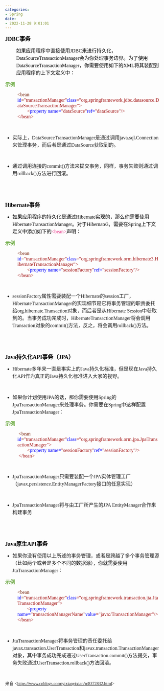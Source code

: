```yaml
---
categories:
- Spring
date:
- 2022-11-28 9:01:01
---
```


<p><span style="font-size:13.5pt"><span style="color:black"><strong><span
                    style="font-family:&quot;Comic Sans MS&quot;">JDBC</span></strong><strong><span
                    style="font-family:&quot;Microsoft YaHei UI&quot;">事务</span></strong></span></span></p>
<p style="margin-left:36px"><span style="font-size:12.0pt"><span style="color:black"><span
                style="font-family:&quot;Microsoft YaHei UI&quot;">如果应用程序中直接使用</span><span
                style="font-family:&quot;Comic Sans MS&quot;">JDBC</span><span
                style="font-family:&quot;Microsoft YaHei UI&quot;">来进行持久化，</span><span
                style="font-family:&quot;Comic Sans MS&quot;">DataSourceTransactionManager</span><span
                style="font-family:&quot;Microsoft YaHei UI&quot;">会为你处理事务边界。为了使用</span><span
                style="font-family:&quot;Comic Sans MS&quot;">DataSourceTransactionManager</span><span
                style="font-family:&quot;Microsoft YaHei UI&quot;">，你需要使用如下的</span><span
                style="font-family:&quot;Comic Sans MS&quot;">XML</span><span
                style="font-family:&quot;Microsoft YaHei UI&quot;">将其装配到应用程序的上下文定义中：</span></span></span></p>
<p><span style="font-size:12.0pt"><span style="font-family:&quot;Microsoft YaHei UI&quot;"><span
                style="color:#70ad47"><strong>示例</strong></span></span></span></p>
<p style="margin-left: 40px;"><span style="font-size:12.0pt"><span style="font-family:&quot;Comic Sans MS&quot;"><span
                style="color:#78230c">&lt;bean</span> <span style="color:blue">id</span><span
                style="color:#78230c">=</span><span style="color:#a31515">"transactionManager"</span><span
                style="color:blue">class</span><span
                style="color:#a31515">="org.springframework.jdbc.datasource.DataSourceTransactionManager"&gt;<br>&nbsp;&nbsp;&nbsp;&nbsp;&nbsp;&nbsp;&nbsp;
                &lt;</span><span style="color:blue">property name=</span><span
                style="color:#a31515">"dataSource"</span><span style="color:blue">ref=</span><span
                style="color:#a31515">"dataSource"/&gt;<br>&lt;/bean&gt;</span></span></span></p>
<p><span style="font-size:12.0pt"><span style="font-family:&quot;Comic Sans MS&quot;"><span
                style="color:#a31515">&nbsp;</span></span></span></p>
<ul style="list-style-type:disc">
    <li><span style="font-size:12.0pt"><span style="font-family:&quot;Microsoft YaHei UI&quot;">实际上，</span></span><span
            style="font-size:12.0pt"><span
                style="font-family:&quot;Comic Sans MS&quot;">DataSourceTransactionManager</span></span><span
            style="font-size:12.0pt"><span style="font-family:&quot;Microsoft YaHei UI&quot;">是通过调用</span></span><span
            style="font-size:12.0pt"><span
                style="font-family:&quot;Comic Sans MS&quot;">java.sql.Connection</span></span><span
            style="font-size:12.0pt"><span
                style="font-family:&quot;Microsoft YaHei UI&quot;">来管理事务，而后者是通过</span></span><span
            style="font-size:12.0pt"><span style="font-family:&quot;Comic Sans MS&quot;">DataSource</span></span><span
            style="font-size:12.0pt"><span style="font-family:&quot;Microsoft YaHei UI&quot;">获取到的。</span></span></li>
</ul>
<p><span style="font-size:12.0pt"><span style="font-family:&quot;Microsoft YaHei UI&quot;"></span></span><br></p>
<ul style="list-style-type:disc">
    <li><span style="font-size:12.0pt"><span
                style="font-family:&quot;Microsoft YaHei UI&quot;">通过调用连接的</span></span><span
            style="font-size:12.0pt"><span style="font-family:&quot;Comic Sans MS&quot;">commit()</span></span><span
            style="font-size:12.0pt"><span
                style="font-family:&quot;Microsoft YaHei UI&quot;">方法来提交事务，同样，事务失败则通过调用</span></span><span
            style="font-size:12.0pt"><span style="font-family:&quot;Comic Sans MS&quot;">rollback()</span></span><span
            style="font-size:12.0pt"><span style="font-family:&quot;Microsoft YaHei UI&quot;">方法进行回滚。</span></span></li>
</ul>
<p style="margin-left:36px"><span style="font-size:12.0pt"><span style="font-family:&quot;Comic Sans MS&quot;"><span
                style="color:black">&nbsp;</span></span></span></p>
<p style="margin-left:36px"><span style="font-size:12.0pt"><span style="font-family:&quot;Comic Sans MS&quot;"><span
                style="color:black">&nbsp;</span></span></span></p>
<p><span style="font-size:13.5pt"><span style="color:black"><strong><span
                    style="font-family:&quot;Comic Sans MS&quot;">Hibernate</span></strong><strong><span
                    style="font-family:&quot;Microsoft YaHei UI&quot;">事务</span></strong></span></span></p>
<ul style="list-style-type:disc">
    <li><span style="font-size:12.0pt"><span style="font-family:&quot;Microsoft YaHei UI&quot;"><span
                    style="color:black">如果应用程序的持久化是通过</span></span></span><span style="font-size:12.0pt"><span
                style="font-family:&quot;Comic Sans MS&quot;"><span
                    style="color:black">Hibernate</span></span></span><span style="font-size:12.0pt"><span
                style="font-family:&quot;Microsoft YaHei UI&quot;"><span
                    style="color:black">实现的，那么你需要使用</span></span></span><span style="font-size:12.0pt"><span
                style="font-family:&quot;Comic Sans MS&quot;"><span
                    style="color:black">HibernateTransactionManager</span></span></span><span
            style="font-size:12.0pt"><span style="font-family:&quot;Microsoft YaHei UI&quot;"><span
                    style="color:black">。对于</span></span></span><span style="font-size:12.0pt"><span
                style="font-family:&quot;Comic Sans MS&quot;"><span
                    style="color:black">Hibernate3</span></span></span><span style="font-size:12.0pt"><span
                style="font-family:&quot;Microsoft YaHei UI&quot;"><span
                    style="color:black">，需要在</span></span></span><span style="font-size:12.0pt"><span
                style="font-family:&quot;Comic Sans MS&quot;"><span style="color:black">Spring</span></span></span><span
            style="font-size:12.0pt"><span style="font-family:&quot;Microsoft YaHei UI&quot;"><span
                    style="color:black">上下文定义中添加如下的</span></span></span><span style="font-size:12.0pt"><span
                style="font-family:&quot;Comic Sans MS&quot;"><span
                    style="color:#e83e8c">&lt;bean&gt;</span></span></span><span style="font-size:12.0pt"><span
                style="font-family:&quot;Microsoft YaHei UI&quot;"><span style="color:black">声明：</span></span></span>
    </li>
</ul>
<p><span style="font-size:12.0pt"><span style="font-family:&quot;Microsoft YaHei UI&quot;"><span
                style="color:#70ad47"><strong>示例</strong></span></span></span></p>
<p style="margin-left: 40px;"><span style="font-size:12.0pt"><span style="font-family:&quot;Comic Sans MS&quot;"><span
                style="color:#78230c">&lt;bean</span> <span style="color:blue">id</span><span
                style="color:#78230c">=</span><span style="color:#a31515">"transactionManager"</span><span
                style="color:blue">class</span><span
                style="color:#a31515">="org.springframework.orm.hibernate3.HibernateTransactionManager"&gt;<br>&nbsp;&nbsp;&nbsp;&nbsp;&nbsp;&nbsp;&nbsp;
                &lt;</span><span style="color:blue">property name=</span><span
                style="color:#a31515">"sessionFactory"</span><span style="color:blue">ref=</span><span
                style="color:#a31515">"sessionFactory"/&gt;<br>&lt;/bean&gt;</span></span></span></p>
<p style="margin-left: 40px;"><span style="font-size:12.0pt"><span style="font-family:&quot;Comic Sans MS&quot;"><span
                style="color:#a31515"></span></span></span><br></p>
<ul style="list-style-type:disc">
    <li><span style="font-size:12.0pt"><span
                style="font-family:&quot;Comic Sans MS&quot;">sessionFactory</span></span><span
            style="font-size:12.0pt"><span
                style="font-family:&quot;Microsoft YaHei UI&quot;">属性需要装配一个</span></span><span
            style="font-size:12.0pt"><span style="font-family:&quot;Comic Sans MS&quot;">Hibernate</span></span><span
            style="font-size:12.0pt"><span style="font-family:&quot;Microsoft YaHei UI&quot;">的</span></span><span
            style="font-size:12.0pt"><span style="font-family:&quot;Comic Sans MS&quot;">session</span></span><span
            style="font-size:12.0pt"><span style="font-family:&quot;Microsoft YaHei UI&quot;">工厂，</span></span><span
            style="font-size:12.0pt"><span
                style="font-family:&quot;Comic Sans MS&quot;">HibernateTransactionManager</span></span><span
            style="font-size:12.0pt"><span
                style="font-family:&quot;Microsoft YaHei UI&quot;">的实现细节是它将事务管理的职责委托给</span></span><span
            style="font-size:12.0pt"><span
                style="font-family:&quot;Comic Sans MS&quot;">org.hibernate.Transaction</span></span><span
            style="font-size:12.0pt"><span
                style="font-family:&quot;Microsoft YaHei UI&quot;">对象，而后者是从</span></span><span
            style="font-size:12.0pt"><span style="font-family:&quot;Comic Sans MS&quot;">Hibernate
                Session</span></span><span style="font-size:12.0pt"><span
                style="font-family:&quot;Microsoft YaHei UI&quot;">中获取到的。当事务成功完成时，</span></span><span
            style="font-size:12.0pt"><span
                style="font-family:&quot;Comic Sans MS&quot;">HibernateTransactionManager</span></span><span
            style="font-size:12.0pt"><span style="font-family:&quot;Microsoft YaHei UI&quot;">将会调用</span></span><span
            style="font-size:12.0pt"><span style="font-family:&quot;Comic Sans MS&quot;">Transaction</span></span><span
            style="font-size:12.0pt"><span style="font-family:&quot;Microsoft YaHei UI&quot;">对象的</span></span><span
            style="font-size:12.0pt"><span style="font-family:&quot;Comic Sans MS&quot;">commit()</span></span><span
            style="font-size:12.0pt"><span
                style="font-family:&quot;Microsoft YaHei UI&quot;">方法，反之，将会调用</span></span><span
            style="font-size:12.0pt"><span style="font-family:&quot;Comic Sans MS&quot;">rollback()</span></span><span
            style="font-size:12.0pt"><span style="font-family:&quot;Microsoft YaHei UI&quot;">方法。</span></span></li>
</ul>
<p><span style="font-size:12.0pt"><span style="font-family:&quot;Comic Sans MS&quot;"><span
                style="color:black">&nbsp;</span></span></span></p>
<p><span style="font-size:12.0pt"><span style="font-family:&quot;Comic Sans MS&quot;"><span
                style="color:black">&nbsp;</span></span></span></p>
<p><span style="font-size:13.5pt"><span style="color:black"><strong><span
                    style="font-family:&quot;Comic Sans MS&quot;">Java</span></strong><strong><span
                    style="font-family:&quot;Microsoft YaHei UI&quot;">持久化</span></strong><strong><span
                    style="font-family:&quot;Comic Sans MS&quot;">API</span></strong><strong><span
                    style="font-family:&quot;Microsoft YaHei UI&quot;">事务（</span></strong><strong><span
                    style="font-family:&quot;Comic Sans MS&quot;">JPA</span></strong><strong><span
                    style="font-family:&quot;Microsoft YaHei UI&quot;">）</span></strong></span></span></p>
<ul style="list-style-type:disc">
    <li><span style="font-size:12.0pt"><span style="font-family:&quot;Comic Sans MS&quot;">Hibernate</span></span><span
            style="font-size:12.0pt"><span
                style="font-family:&quot;Microsoft YaHei UI&quot;">多年来一直是事实上的</span></span><span
            style="font-size:12.0pt"><span style="font-family:&quot;Comic Sans MS&quot;">Java</span></span><span
            style="font-size:12.0pt"><span
                style="font-family:&quot;Microsoft YaHei UI&quot;">持久化标准，但是现在</span></span><span
            style="font-size:12.0pt"><span style="font-family:&quot;Comic Sans MS&quot;">Java</span></span><span
            style="font-size:12.0pt"><span style="font-family:&quot;Microsoft YaHei UI&quot;">持久化</span></span><span
            style="font-size:12.0pt"><span style="font-family:&quot;Comic Sans MS&quot;">API</span></span><span
            style="font-size:12.0pt"><span style="font-family:&quot;Microsoft YaHei UI&quot;">作为真正的</span></span><span
            style="font-size:12.0pt"><span style="font-family:&quot;Comic Sans MS&quot;">Java</span></span><span
            style="font-size:12.0pt"><span
                style="font-family:&quot;Microsoft YaHei UI&quot;">持久化标准进入大家的视野。</span></span></li>
</ul>
<p><span style="font-size:12.0pt"><span style="font-family:&quot;Microsoft YaHei UI&quot;"></span></span><br></p>
<ul style="list-style-type:disc">
    <li><span style="font-size:12.0pt"><span
                style="font-family:&quot;Microsoft YaHei UI&quot;">如果你计划使用</span></span><span
            style="font-size:12.0pt"><span style="font-family:&quot;Comic Sans MS&quot;">JPA</span></span><span
            style="font-size:12.0pt"><span
                style="font-family:&quot;Microsoft YaHei UI&quot;">的话，那你需要使用</span></span><span
            style="font-size:12.0pt"><span style="font-family:&quot;Comic Sans MS&quot;">Spring</span></span><span
            style="font-size:12.0pt"><span style="font-family:&quot;Microsoft YaHei UI&quot;">的</span></span><span
            style="font-size:12.0pt"><span
                style="font-family:&quot;Comic Sans MS&quot;">JpaTransactionManager</span></span><span
            style="font-size:12.0pt"><span
                style="font-family:&quot;Microsoft YaHei UI&quot;">来处理事务。你需要在</span></span><span
            style="font-size:12.0pt"><span style="font-family:&quot;Comic Sans MS&quot;">Spring</span></span><span
            style="font-size:12.0pt"><span style="font-family:&quot;Microsoft YaHei UI&quot;">中这样配置</span></span><span
            style="font-size:12.0pt"><span
                style="font-family:&quot;Comic Sans MS&quot;">JpaTransactionManager</span></span><span
            style="font-size:12.0pt"><span style="font-family:&quot;Microsoft YaHei UI&quot;">：</span></span></li>
</ul>
<p><span style="font-size:12.0pt"><span style="font-family:&quot;Microsoft YaHei UI&quot;"><span
                style="color:#70ad47"><strong>示例</strong></span></span></span></p>
<p style="margin-left: 40px;"><span style="font-size:12.0pt"><span
            style="font-family:&quot;Comic Sans MS&quot;">&nbsp;<span style="color:#78230c">&lt;bean</span> <span
                style="color:blue">id</span><span style="color:#78230c">=</span><span
                style="color:#a31515">"transactionManager"</span><span style="color:blue">class</span><span
                style="color:#a31515">="org.springframework.orm.jpa.JpaTransactionManager"&gt;<br>&nbsp;&nbsp;&nbsp;&nbsp;&nbsp;&nbsp;&nbsp;
                &lt;</span><span style="color:blue">property name=</span><span
                style="color:#a31515">"sessionFactory"</span><span style="color:blue">ref=</span><span
                style="color:#a31515">"sessionFactory"/&gt;<br>&nbsp;&lt;/bean&gt;</span></span></span></p>
<p style="margin-left: 40px;"><span style="font-size:12.0pt"><span style="font-family:&quot;Comic Sans MS&quot;"><span
                style="color:#a31515"></span></span></span><br></p>
<ul style="list-style-type:disc">
    <li><span style="font-size:12.0pt"><span
                style="font-family:&quot;Comic Sans MS&quot;">JpaTransactionManager</span></span><span
            style="font-size:12.0pt"><span style="font-family:&quot;Microsoft YaHei UI&quot;">只需要装配一个</span></span><span
            style="font-size:12.0pt"><span style="font-family:&quot;Comic Sans MS&quot;">JPA</span></span><span
            style="font-size:12.0pt"><span style="font-family:&quot;Microsoft YaHei UI&quot;">实体管理工厂（</span></span><span
            style="font-size:12.0pt"><span
                style="font-family:&quot;Comic Sans MS&quot;">javax.persistence.EntityManagerFactory</span></span><span
            style="font-size:12.0pt"><span style="font-family:&quot;Microsoft YaHei UI&quot;">接口的任意实现）</span></span>
    </li>
</ul>
<p><span style="font-size:12.0pt"><span style="font-family:&quot;Microsoft YaHei UI&quot;"></span></span><br></p>
<ul style="list-style-type:disc">
    <li><span style="font-size:12.0pt"><span
                style="font-family:&quot;Comic Sans MS&quot;">JpaTransactionManager</span></span><span
            style="font-size:12.0pt"><span
                style="font-family:&quot;Microsoft YaHei UI&quot;">将与由工厂所产生的</span></span><span
            style="font-size:12.0pt"><span style="font-family:&quot;Comic Sans MS&quot;">JPA
                EntityManager</span></span><span style="font-size:12.0pt"><span
                style="font-family:&quot;Microsoft YaHei UI&quot;">合作来构建事务</span></span></li>
</ul>
<p><span style="font-size:12.0pt"><span style="font-family:&quot;Comic Sans MS&quot;"><span
                style="color:black">&nbsp;</span></span></span></p>
<p><span style="font-size:12.0pt"><span style="font-family:&quot;Comic Sans MS&quot;"><span
                style="color:black">&nbsp;</span></span></span></p>
<p><span style="font-size:13.5pt"><span style="color:black"><strong><span
                    style="font-family:&quot;Comic Sans MS&quot;">Java</span></strong><strong><span
                    style="font-family:&quot;Microsoft YaHei UI&quot;">原生</span></strong><strong><span
                    style="font-family:&quot;Comic Sans MS&quot;">API</span></strong><strong><span
                    style="font-family:&quot;Microsoft YaHei UI&quot;">事务</span></strong></span></span></p>
<ul style="list-style-type:disc">
    <li><span style="font-size:12.0pt"><span
                style="font-family:&quot;Microsoft YaHei UI&quot;">如果你没有使用以上所述的事务管理，或者是跨越了多个事务管理源（比如两个或者是多个不同的数据源），你就需要使用</span></span><span
            style="font-size:12.0pt"><span
                style="font-family:&quot;Comic Sans MS&quot;">JtaTransactionManager</span></span><span
            style="font-size:12.0pt"><span style="font-family:&quot;Microsoft YaHei UI&quot;">：</span></span></li>
</ul>
<p><span style="font-size:12.0pt"><span style="font-family:&quot;Microsoft YaHei UI&quot;"><span
                style="color:#6da845"><strong>示例</strong></span></span></span></p>
<p style="margin-left: 40px;"><span style="font-size:12.0pt"><span style="font-family:&quot;Comic Sans MS&quot;"><span
                style="color:#78230c">&lt;bean</span> <span style="color:blue">id</span><span
                style="color:#78230c">=</span><span style="color:#a31515">"transactionManager"</span><span
                style="color:blue">class</span><span
                style="color:#a31515">="org.springframework.transaction.jta.JtaTransactionManager"&gt;<br>&nbsp;&nbsp;&nbsp;&nbsp;&nbsp;&nbsp;&nbsp;
                &lt;</span><span style="color:blue">property name=</span><span
                style="color:#a31515">"transactionManagerName"</span><span style="color:blue">value</span><span
                style="color:#a31515">="java:/TransactionManager"/&gt;<br>&lt;/bean&gt;</span></span></span></p>
<p><span style="font-size:12.0pt"><span style="font-family:&quot;Comic Sans MS&quot;"><span
                style="color:#a31515">&nbsp;</span></span></span></p>
<ul style="list-style-type:disc">
    <li><span style="font-size:12.0pt"><span
                style="font-family:&quot;Comic Sans MS&quot;">JtaTransactionManager</span></span><span
            style="font-size:12.0pt"><span
                style="font-family:&quot;Microsoft YaHei UI&quot;">将事务管理的责任委托给</span></span><span
            style="font-size:12.0pt"><span
                style="font-family:&quot;Comic Sans MS&quot;">javax.transaction.UserTransaction</span></span><span
            style="font-size:12.0pt"><span style="font-family:&quot;Microsoft YaHei UI&quot;">和</span></span><span
            style="font-size:12.0pt"><span
                style="font-family:&quot;Comic Sans MS&quot;">javax.transaction.TransactionManager</span></span><span
            style="font-size:12.0pt"><span
                style="font-family:&quot;Microsoft YaHei UI&quot;">对象，其中事务成功完成通过</span></span><span
            style="font-size:12.0pt"><span
                style="font-family:&quot;Comic Sans MS&quot;">UserTransaction.commit()</span></span><span
            style="font-size:12.0pt"><span
                style="font-family:&quot;Microsoft YaHei UI&quot;">方法提交，事务失败通过</span></span><span
            style="font-size:12.0pt"><span
                style="font-family:&quot;Comic Sans MS&quot;">UserTransaction.rollback()</span></span><span
            style="font-size:12.0pt"><span style="font-family:&quot;Microsoft YaHei UI&quot;">方法回滚。</span></span></li>
</ul>
<p><span style="font-size:12.0pt"><span style="font-family:&quot;Comic Sans MS&quot;">&nbsp;</span></span></p>
<p><span style="font-family:&quot;Microsoft YaHei UI&quot;">来自</span><span
        style="font-family:&quot;Comic Sans MS&quot;"> &lt;</span><a
        data-cke-saved-href="https://www.cnblogs.com/yixianyixian/p/8372832.html"
        href="https://www.cnblogs.com/yixianyixian/p/8372832.html"><span
            style="font-family:&quot;Comic Sans MS&quot;">https://www.cnblogs.com/yixianyixian/p/8372832.html</span></a><span
        style="font-family:&quot;Comic Sans MS&quot;">&gt; </span></p>